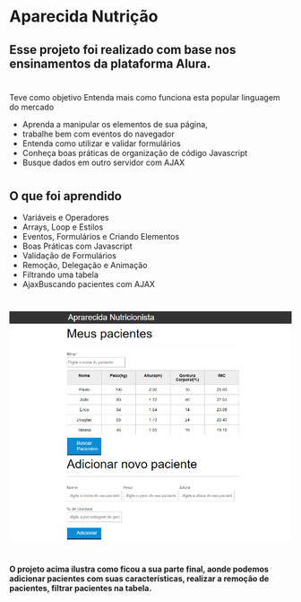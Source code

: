# Aparecida Nutrição

## Esse projeto foi realizado com base nos ensinamentos da plataforma Alura.
#
Teve como objetivo Entenda mais como funciona esta popular linguagem do mercado
* Aprenda a manipular os elementos de sua página,
* trabalhe bem com eventos do navegador
* Entenda como utilizar e validar formulários
* Conheça boas práticas de organização de código Javascript
* Busque dados em outro servidor com AJAX
# 
## O que foi aprendido 
* Variáveis e Operadores
* Arrays, Loop e Estilos
* Eventos, Formulários e Criando Elementos
* Boas Práticas com Javascript
* Validação de Formulários
* Remoção, Delegação e Animação
* Filtrando uma tabela
* AjaxBuscando pacientes com AJAX
#
<img src= "nutrição.jpg" align = "center">

#

#### O projeto acima ilustra como ficou a sua parte final, aonde podemos adicionar pacientes com suas características, realizar a remoção de pacientes, filtrar pacientes na tabela. 